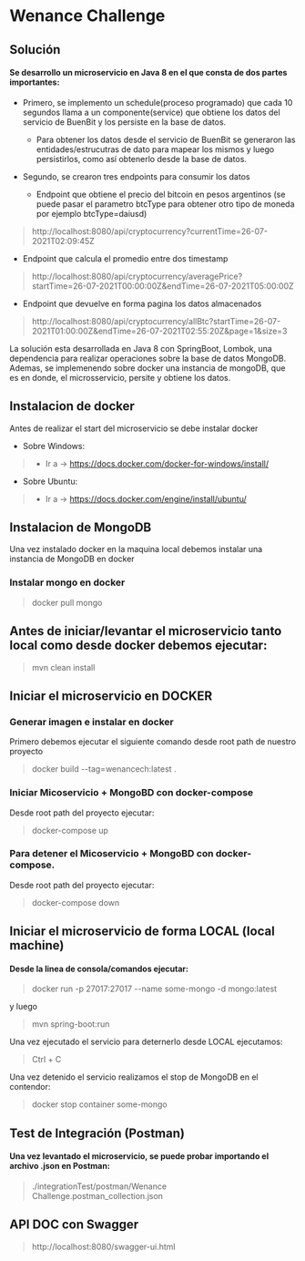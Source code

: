 # Wenance Challenge


## Solución
#### Se desarrollo un microservicio en Java 8 en el que consta de dos partes importantes:
 - Primero, se implemento un schedule(proceso programado) que cada 10 segundos llama a un componente(service) que obtiene los datos del servicio de BuenBit y los persiste en la base de datos.
   
    - Para obtener los datos desde el servicio de BuenBit se generaron las entidades/estrucutras de dato para mapear los mismos
     y luego persistirlos, como así obtenerlo desde la base de datos.
 - Segundo, se crearon tres endpoints para consumir los datos
   - Endpoint que obtiene el precio del bitcoin en pesos argentinos (se puede pasar el parametro btcType para obtener otro tipo de moneda por ejemplo btcType=daiusd)
>  http://localhost:8080/api/cryptocurrency?currentTime=26-07-2021T02:09:45Z
   - Endpoint que calcula el promedio entre dos timestamp
>  http://localhost:8080/api/cryptocurrency/averagePrice?startTime=26-07-2021T00:00:00Z&endTime=26-07-2021T05:00:00Z 
   - Endpoint que devuelve en forma pagina los datos almacenados
>  http://localhost:8080/api/cryptocurrency/allBtc?startTime=26-07-2021T01:00:00Z&endTime=26-07-2021T02:55:20Z&page=1&size=3
    
La solución esta desarrollada en Java 8 con SpringBoot, Lombok, una dependencia para realizar operaciones sobre la base de datos MongoDB.
Ademas, se implemenendo sobre docker una instancia de mongoDB, que es en donde, el microsservicio, persite y obtiene los datos.

## Instalacion de docker
Antes de realizar el start del microservicio se debe instalar docker

- Sobre Windows:
        
>    - Ir a -> https://docs.docker.com/docker-for-windows/install/

- Sobre Ubuntu:
>    - Ir a -> https://docs.docker.com/engine/install/ubuntu/

## Instalacion de MongoDB
Una vez instalado docker en la maquina local debemos instalar una instancia de MongoDB en docker

### Instalar mongo en docker
> docker pull mongo

## Antes de iniciar/levantar el microservicio tanto local como desde docker debemos ejecutar:
> mvn clean install

## Iniciar el microservicio en DOCKER
### Generar imagen e instalar en docker
Primero debemos ejecutar el siguiente comando desde root path de nuestro proyecto
> docker build --tag=wenancech:latest .

### Iniciar Micoservicio + MongoBD con docker-compose
Desde root path  del proyecto ejecutar:
> docker-compose up

### Para detener el Micoservicio + MongoBD con docker-compose.
Desde root path del proyecto ejecutar:
> docker-compose down

## Iniciar el microservicio de forma LOCAL (local machine)
#### Desde la linea de consola/comandos ejecutar:

> docker run  -p 27017:27017 --name some-mongo -d mongo:latest

y luego

> mvn spring-boot:run

Una vez ejecutado el servicio para deternerlo desde LOCAL ejecutamos:
> Ctrl + C

Una vez detenido el servicio realizamos el stop de MongoDB en el contendor:
> docker stop container some-mongo

## Test de Integración (Postman)
#### Una vez levantado el microservicio, se puede probar importando el archivo .json en Postman: 
> ./integrationTest/postman/Wenance Challenge.postman_collection.json


## API DOC con Swagger
> http://localhost:8080/swagger-ui.html